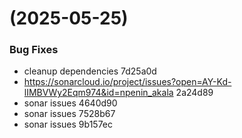 #  (2025-05-25)


### Bug Fixes

* cleanup dependencies 7d25a0d
* https://sonarcloud.io/project/issues?open=AY-Kd-lIMBVWy2Eqm974&id=npenin_akala 2a24d89
* sonar issues 4640d90
* sonar issues 7528b67
* sonar issues 9b157ec



